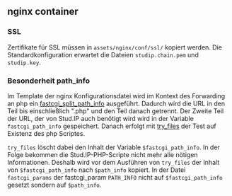 ## nginx container


### SSL
Zertifikate für SSL müssen in `assets/nginx/conf/ssl/` kopiert werden. Die Standardkonfiguration erwartet die Dateien `studip.chain.pem` und `studip.key`.


### Besonderheit path_info

Im Template der nginx Konfigurationsdatei wird im Kontext des Forwarding an php ein [fastcgi_split_path_info](http://nginx.org/en/docs/http/ngx_http_fastcgi_module.html#fastcgi_split_path_info) ausgeführt.
Dadurch wird die URL in den Teil bis einschließlich ".php" und den Teil danach getrennt. Der Zweite Teil der URL, der von Stud.IP auch benötigt wird wird in der Variable `fastcgi_path_info` gespeichert. 
Danach erfolgt mit [try_files](http://nginx.org/en/docs/http/ngx_http_core_module.html#try_files) der Test auf Existenz des php Scriptes.

`try_files` löscht dabei den Inhalt der Variable `$fastcgi_path_info`. In der Folge bekommen die Stud.IP-PHP-Scripte nicht mehr alle nötigen Informationen.
Deshalb wird vor dem Ausführen von `try_files` der Inhalt von `$fastcgi_path_info` nach `$path_info` kopiert. In der Datei `fastcgi_params` der fastcgi_param `PATH_INFO` nicht auf `$fastcgi_path_info` gesetzt sondern auf `$path_info`.



